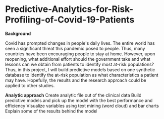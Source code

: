 # Predictive-Analytics-for-Risk-Profiling-of-Covid-19-Patients
**Background**

Covid has prompted changes in people's daily lives. The entire world has seen a significant threat this pandemic posed to people. 
Thus, many countries have been encouraging people to stay at home. However, upon reopening, what additional effort should the government take and what lessons 
can we obtain from patients to identify most at-risk populations?
Thus, in this project, I will build predictive models based on one synthetic database to identify the at-risk population as what characteristics a patient may have. Hopefully, the results and the research approach could be applied to other studies.

**Analytic approach**
Create analytic file out of the clinical data
Build predictive models and pick up the model with the best performance and efficiency
Visualize variables using text mining (word cloud) and bar charts
Explain some of the results behind the model 
